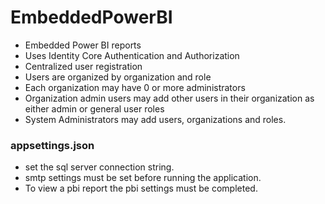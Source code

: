 # EmbeddedPowerBI
- Embedded Power BI reports
- Uses Identity Core Authentication and Authorization
- Centralized user registration
- Users are organized by organization and role
- Each organization may have 0 or more administrators
- Organization admin users may add other users in their organization as either admin or general user roles
- System Administrators may add users, organizations and roles.

### appsettings.json
- set the sql server connection string.
- smtp settings must be set before running the application.
- To view a pbi report the pbi settings must be completed.
